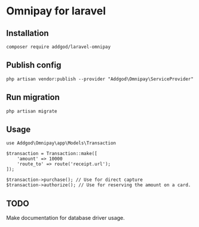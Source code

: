 # Omnipay for laravel

## Installation
```composer require addgod/laravel-omnipay```

## Publish config
```php artisan vendor:publish --provider "Addgod\Omnipay\ServiceProvider"```


## Run migration
```php artisan migrate```

## Usage

```
use Addgod\Omnipay\app\Models\Transaction

$transaction = Transaction::make([
    'amount' => 10000
    'route_to' => route('receipt.url');
]);

$transaction->purchase(); // Use for direct capture
$transaction->authorize(); // Use for reserving the amount on a card.
```

## TODO
Make documentation for database driver usage.
